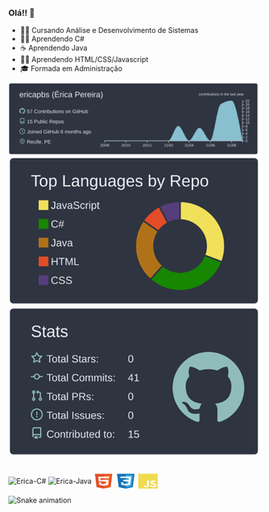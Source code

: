 ### Olá!! 👋

- 👩‍🎓 Cursando Análise e Desenvolvimento de Sistemas
- 👩‍💻 Aprendendo C#
- ☕ Aprendendo Java
- 👩‍💻 Aprendendo HTML/CSS/Javascript
- 🎓 Formada em Administração

 <div>
  
[![](https://raw.githubusercontent.com/ericapbs/ericapbs/main/profile-summary-card-output/nord_dark/0-profile-details.svg)](https://github.com/vn7n24fzkq/github-profile-summary-cards)
[![](https://raw.githubusercontent.com/ericapbs/ericapbs/main/profile-summary-card-output/nord_dark/1-repos-per-language.svg)](https://github.com/vn7n24fzkq/github-profile-summary-cards) 
[![](https://raw.githubusercontent.com/ericapbs/ericapbs/main/profile-summary-card-output/nord_dark/3-stats.svg)](https://github.com/vn7n24fzkq/github-profile-summary-cards) 



</div>
  <div style="display: inline_block"><br>
  <img align="center" alt="Erica-C#" height="40" width="40" src="https://icongr.am/devicon/csharp-original.svg?size=128&color=currentColor">
  <img align="center" alt="Erica-Java" height="40" width="40" src="https://icongr.am/devicon/java-original.svg?size=128&color=currentColor">
  <img align="center" alt="Erica-HTML" height="30" width="40" src="https://raw.githubusercontent.com/devicons/devicon/master/icons/html5/html5-original.svg">
  <img align="center" alt="Erica-CSS" height="30" width="40" src="https://raw.githubusercontent.com/devicons/devicon/master/icons/css3/css3-original.svg">
  <img align="center" alt="Erica-Js" height="30" width="40" src="https://raw.githubusercontent.com/devicons/devicon/master/icons/javascript/javascript-plain.svg">
 
  ![Snake animation](https://github.com/ericapbs/ericapbs/blob/output/github-contribution-grid-snake.svg)
</div>
  

